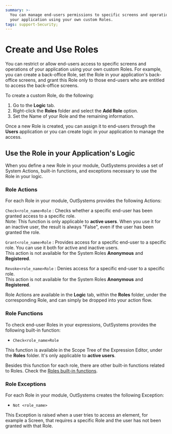 ```yaml
---
summary: >-
  You can manage end-users permissions to specific screens and operations of
  your application using your own custom Roles.
tags: support-Security;
---
```


# Create and Use Roles

You can restrict or allow end-users access to specific screens and operations of your application using your own custom Roles. For example, you can create a back-office Role, set the Role in your application's back-office screens, and grant this Role only to those end-users who are entitled to access the back-office screens.

To create a custom Role, do the following:

1. Go to the **Logic** tab. 
2. Right-click the **Roles** folder and select the **Add Role** option. 
3. Set the Name of your Role and the remaining information. 

Once a new Role is created, you can assign it to end-users through the **Users** application or you can create logic in your application to manage the access.

## Use the Role in your Application's Logic

When you define a new Role in your module, OutSystems provides a set of System Actions, built-in functions, and exceptions necessary to use the Role in your logic.

### Role Actions

For each Role in your module, OutSystems provides the following Actions:

`Check<role_name>Role` : Checks whether a specific end-user has been granted access to a specific role.  
Note: This function is only applicable to **active users**. When you use it for an inactive user, the result is always "False", even if the user has been granted the role.

`Grant<role_name>Role` : Provides access for a specific end-user to a specific role. You can use it both for active and inactive users.  
This action is not available for the System Roles **Anonymous** and **Registered**.

`Revoke<role_name>Role` : Denies access for a specific end-user to a specific role.  
This action is not available for the System Roles **Anonymous** and **Registered**.

Role Actions are available in the **Logic** tab, within the **Roles** folder, under the corresponding Role, and can simply be dropped into your action flow.

### Role Functions

To check end-user Roles in your expressions, OutSystems provides the following built-in function:

* `Check<role_name>Role` 

This function is available in the Scope Tree of the Expression Editor, under the **Roles** folder. It's only applicable to **active users**.

Besides this function for each role, there are other built-in functions related to Roles. Check the [Roles built-in functions](https://github.com/danielmarquespt/docs-product/tree/e7ea3f444d5129dab245c69ab72ae091554bc4fb/src/ref/lang/auto/builtinfunction.Roles.final.md).

### Role Exceptions

For each Role in your module, OutSystems creates the following Exception:

* `Not <role_name>`

This Exception is raised when a user tries to access an element, for example a Screen, that requires a specific Role and the user has not been granted with that Role.

